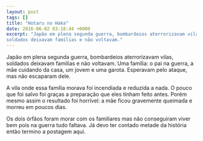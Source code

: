```yaml
---
layout: post
tags: []
title: "Hotaru no Haka"
date: 2016-06-02 03:18:44 +0000
excerpt: "Japão em plena segunda guerra, bombardeios aterrorizavam vilas,
soldados deixavam famílias e não voltavam."
---
```


Japão em plena segunda guerra, bombardeios aterrorizavam vilas, soldados
deixavam famílias e não voltavam. Uma família: o pai na guerra, a mãe
cuidando da casa, um jovem e uma garota. Esperavam pelo ataque, mas não
escaparam dele.

A vila onde essa família morava foi incendiada e reduzida a nada. O pouco
que foi salvo foi graças a preparação que eles tinham feito antes. Porém
mesmo assim o resultado foi horrível: a mãe ficou gravemente queimada e
morreu em poucos dias.

Os dois órfãos foram morar com os familiares mas não conseguiram viver bem
pois na guerra tudo faltava. Já devo ter contado metade da história então
termino a postagem aqui.